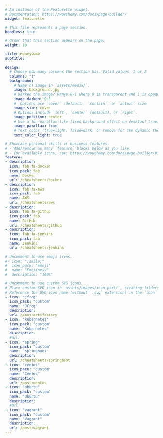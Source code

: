 ```yaml
---
# An instance of the Featurette widget.
# Documentation: https://wowchemy.com/docs/page-builder/
widget: featurette

# This file represents a page section.
headless: true

# Order that this section appears on the page.
weight: 10

title: HoneyComb
subtitle:

design:
  # Choose how many columns the section has. Valid values: 1 or 2.
  columns: "1"
  background:
    # Name of image in `assets/media/`.
    image: background.jpg
    # Darken the image? Range 0-1 where 0 is transparent and 1 is opaque.
    image_darken: 0.6
    #  Options are `cover` (default), `contain`, or `actual` size.
    image_size: cover
    # Options include `left`, `center` (default), or `right`.
    image_position: center
    # Use a fun parallax-like fixed background effect on desktop? true/false
    image_parallax: true
    # Text color (true=light, false=dark, or remove for the dynamic theme color).
    text_color_light: true

# Showcase personal skills or business features.
# - Add/remove as many `feature` blocks below as you like.
# - For available icons, see: https://wowchemy.com/docs/page-builder/#icons
feature:
- description:
  icon: fab fa-docker
  icon_pack: fab
  name: Docker
  url: /cheatsheets/docker
- description:
  icon: fab fa-aws
  icon_pack: fab
  name: AWS
  url: /cheatsheets/aws
- description:
  icon: fab fa-github
  icon_pack: fab
  name: GitHub
  url: /cheatsheets/github
- description:
  icon: fab fa-jenkins
  icon_pack: fab
  name: Jenkins
  url: /cheatsheets/jenkins

# Uncomment to use emoji icons.
#- icon: ":smile:"
#  icon_pack: "emoji"
#  name: "Emojiness"
#  description: "100%"  

# Uncomment to use custom SVG icons.
# Place custom SVG icon in `assets/images/icon-pack/`, creating folders if necessary.
# Reference the SVG icon name (without `.svg` extension) in the `icon` field.
- icon: "jfrog"
  icon_pack: "custom"
  name: "JFrog"
  description:
  url: /post/artifactory
- icon: "kubernetes"
  icon_pack: "custom"
  name: "Kubernetes"
  description:
  #url:
- icon: "spring"
  icon_pack: "custom"
  name: "SpringBoot"
  description:
  url: /cheatsheets/springboot
- icon: "centos"
  icon_pack: "custom"
  name: "Centos"
  description:
  url: /post/centos
- icon: "ubuntu"
  icon_pack: "custom"
  name: "Ubuntu"
  description:
  #url:
- icon: "vagrant"
  icon_pack: "custom"
  name: "Vagrant"
  description:
  url: /post/vagrant
---
```

